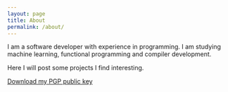 ```yaml
---
layout: page
title: About
permalink: /about/
---
```


I am a software developer with experience in programming. I am studying machine learning, functional programming and compiler development.

Here I will post some projects I find interesting.

[Download my PGP public key](/rickyhan.key)
